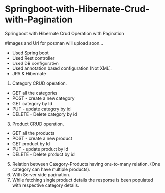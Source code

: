# Springboot-with-Hibernate-Crud-with-Pagination
Springboot with Hibernate Crud Operation with Pagination 

#Images and Url for postman will upload soon...

- Used Spring boot
- Used Rest controller
- Used DB configuration
- Used annotation based configuration (Not XML).
- JPA & Hibernate

1) Category CRUD operation.
- GET all the categories
- POST - create a new category
- GET category by Id
- PUT - update category by id
- DELETE - Delete category by id

3) Product CRUD operation.
- GET all the products
- POST - create a new product
- GET product by Id
- PUT - update product by id
- DELETE - Delete product by id

5) Relation between Category-Products having one-to-many relation. (One category can have multiple products).
6) With Server side pagination.
7) While fetching single product details the response is been populated with respective category details.
